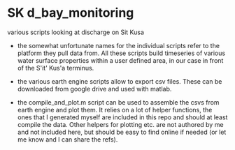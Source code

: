 # SK d_bay_monitoring

various scripts looking at discharge on Sit Kusa

- the somewhat unfortunate names for the individual scripts refer to the platform they pull data from. All these scripts build timeseries of various water surface properties within a user defined area, in our case in front of the S'it' Kus'a terminus. 

- the various earth engine scripts allow to export csv files. These can be downloaded from google drive and used with matlab. 

- the compile_and_plot.m script can be used to assemble the csvs from earth engine and plot them. It relies on a lot of helper functions, the ones that I generated myself are included in this repo and should at least compile the data. Other helpers for plotting etc. are not authored by me and not included here, but should be easy to find online if needed (or let me know and I can share the refs). 

